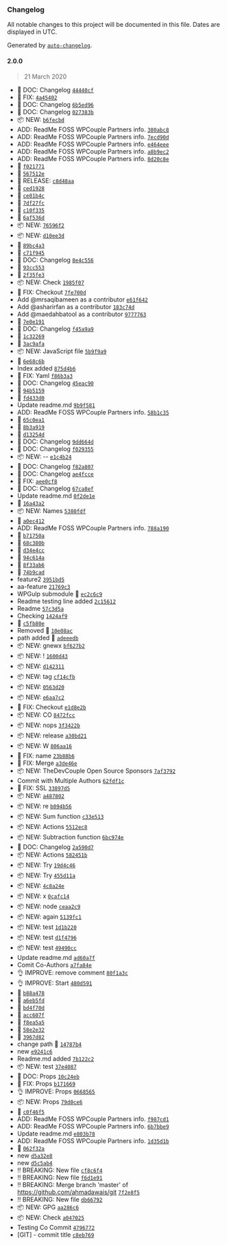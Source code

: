 ### Changelog

All notable changes to this project will be documented in this file. Dates are displayed in UTC.

Generated by [`auto-changelog`](https://github.com/CookPete/auto-changelog).

#### 2.0.0

> 21 March 2020

- 📖 DOC: Changelog [`44440cf`](https://github.com/ahmadawais/git/commit/44440cf6ab4150224c57fccc1cfd2d9700b2991c)
- 🐛 FIX: [`4a45402`](https://github.com/ahmadawais/git/commit/4a45402bfd93b132593237e14bac2bdebdc1b899)
-  📖 DOC: Changelog [`6b5ed96`](https://github.com/ahmadawais/git/commit/6b5ed9614db001ed4b89f13f093913bd956ab4e1)
-  📖 DOC: Changelog [`027383b`](https://github.com/ahmadawais/git/commit/027383be6b363e15ccca5b45a745d2a0936946a5)
- 📦 NEW: [`b6fecbd`](https://github.com/ahmadawais/git/commit/b6fecbd5707d9e03c94993004ae8418d52d2d445)
- ADD: ReadMe FOSS WPCouple Partners info. [`380abc8`](https://github.com/ahmadawais/git/commit/380abc8d451368b0a9e4df3df8d6376ce0124a61)
- ADD: ReadMe FOSS WPCouple Partners info. [`7ecd90d`](https://github.com/ahmadawais/git/commit/7ecd90d316894adb02d4fc08cbaee06145ebdd62)
- ADD: ReadMe FOSS WPCouple Partners info. [`e464eee`](https://github.com/ahmadawais/git/commit/e464eeeb28711c28113fb8730f2f2c85c7f9743e)
- ADD: ReadMe FOSS WPCouple Partners info. [`a8b9ec2`](https://github.com/ahmadawais/git/commit/a8b9ec20174da655dcd7355adbcfab13611a356d)
- ADD: ReadMe FOSS WPCouple Partners info. [`8d20c8e`](https://github.com/ahmadawais/git/commit/8d20c8e9915781df6e87902493a94f88586a28fa)
-  💯 [`f021771`](https://github.com/ahmadawais/git/commit/f02177190e5a7d5f0168ffe23827f8716578bf08)
-  💯 [`567512e`](https://github.com/ahmadawais/git/commit/567512e4d5600229e91f360cf7d01f42c7d55baa)
- 🚀 RELEASE: [`c8d48aa`](https://github.com/ahmadawais/git/commit/c8d48aabc2bc5b472a0d30275dec2c287694d37e)
-  💯 [`ced1928`](https://github.com/ahmadawais/git/commit/ced19286e9b5cea3bae8b699e1a3341ef59f8e82)
-  💯 [`ce01b4c`](https://github.com/ahmadawais/git/commit/ce01b4ca5f580e5778db9306e283831e62170515)
-  💯 [`7df27fc`](https://github.com/ahmadawais/git/commit/7df27fc4dfbc4b057b638d3be379901f66375b03)
-  💯 [`c10f335`](https://github.com/ahmadawais/git/commit/c10f335e346ce0859281f30751f49d25a9f90edd)
-  💯 [`6af536d`](https://github.com/ahmadawais/git/commit/6af536d67255e52cdfde5761d72c221fbd25e285)
- 📦 NEW: [`76596f2`](https://github.com/ahmadawais/git/commit/76596f26bbc54e101e82629c0b33ca11c63a8d37)
- 📦 NEW: [`d10ee3d`](https://github.com/ahmadawais/git/commit/d10ee3d1c6b322fae5c36b240bd0afb49204363d)
-  💯 [`89bc4a3`](https://github.com/ahmadawais/git/commit/89bc4a3888105efff4c6888953652398623d7fce)
-  💯 [`c71f945`](https://github.com/ahmadawais/git/commit/c71f945afe44910352241cf6cc7837fa25cbb479)
-  📖 DOC: Changelog [`8e4c556`](https://github.com/ahmadawais/git/commit/8e4c5568bde5d9975675bc5668424348c9aff420)
-  💯 [`93cc553`](https://github.com/ahmadawais/git/commit/93cc5536cbff5e6476a4127f7626065276dcbe17)
-  💯 [`2f35fe3`](https://github.com/ahmadawais/git/commit/2f35fe39b5c5f379e93f39ffb692939eca1b5a2d)
- 📦 NEW: Check [`1985f07`](https://github.com/ahmadawais/git/commit/1985f0780279221cd8135fc3221ea5cac80e9f53)
- 🐛 FIX: Checkout [`7fe700d`](https://github.com/ahmadawais/git/commit/7fe700dfd74179384885d642e2cc591761aebb16)
- Add @mrsaqibameen as a contributor [`e61f642`](https://github.com/ahmadawais/git/commit/e61f642f82864cf54406da9770aad40e9ebbfc13)
- Add @asharirfan as a contributor [`183c74d`](https://github.com/ahmadawais/git/commit/183c74d9772172dc5fe32730cb4c1cb669a3fef7)
- Add @maedahbatool as a contributor [`9777763`](https://github.com/ahmadawais/git/commit/9777763d91002625df744b89cb766e8b96d9108d)
-  💯 [`7e0e191`](https://github.com/ahmadawais/git/commit/7e0e19196a532e04dce4d661690ae7e9a1aa3591)
-  📖 DOC: Changelog [`f45a9a9`](https://github.com/ahmadawais/git/commit/f45a9a99423c963f28ee95cedba3781eb59b41e4)
-  💯 [`1c32269`](https://github.com/ahmadawais/git/commit/1c32269bc3137085760a1696484202f3cd2f2b9a)
-  💯 [`3ac9afa`](https://github.com/ahmadawais/git/commit/3ac9afa1b8466c721568a58a481250a224f9730a)
- 📦 NEW: JavaScript file [`5b9f9a9`](https://github.com/ahmadawais/git/commit/5b9f9a98f01ca0401e458ca078db027c570650aa)
-  💯 [`6e68c6b`](https://github.com/ahmadawais/git/commit/6e68c6bec46bd44ca1eb679ce20f3fb44574cd1c)
- Index added [`875d4b6`](https://github.com/ahmadawais/git/commit/875d4b67f721d87413e12367e76b8ab870df9624)
- 🐛 FIX: Yaml [`f86b3a3`](https://github.com/ahmadawais/git/commit/f86b3a37094da5c63468f7c66d088f6f19ca4765)
-  📖 DOC: Changelog [`45eac90`](https://github.com/ahmadawais/git/commit/45eac90594dda987e166e86043bafe2413d470d5)
-  💯 [`94b5159`](https://github.com/ahmadawais/git/commit/94b5159b5c9feda898f516a4daa1880b43ea2415)
-  💯 [`fd433d0`](https://github.com/ahmadawais/git/commit/fd433d0e4745aa9eb7588fa745d8c5ceabbddc36)
- Update readme.md [`9b9f581`](https://github.com/ahmadawais/git/commit/9b9f581e415262b351f414399d8fc1b22de72dae)
- ADD: ReadMe FOSS WPCouple Partners info. [`58b1c35`](https://github.com/ahmadawais/git/commit/58b1c3512dfab88e8cfc089c34402f54987adc35)
-  💯 [`65c0ea1`](https://github.com/ahmadawais/git/commit/65c0ea1be7af5638fd8641945328b2f2f9b14845)
-  💯 [`8b3a919`](https://github.com/ahmadawais/git/commit/8b3a919161aa828967e46fce05496bebb3f2c7de)
-  💯 [`d13254d`](https://github.com/ahmadawais/git/commit/d13254dc952cf0ef6ce41b5d1e916b590d81bc82)
-  📖 DOC: Changelog [`9dd664d`](https://github.com/ahmadawais/git/commit/9dd664d45c0f3f5ff136d848cc5799b7cca486a8)
-  📖 DOC: Changelog [`f029355`](https://github.com/ahmadawais/git/commit/f0293557fb21070ed5b5ceae044d722ce7f32bf3)
- 📦 NEW: -- [`e1c4b24`](https://github.com/ahmadawais/git/commit/e1c4b241fe8840c5393f463776567da6b1f28135)
-  📖 DOC: Changelog [`f82a807`](https://github.com/ahmadawais/git/commit/f82a807f0e670f5047feb9ce697e2746b50ea1a6)
-  📖 DOC: Changelog [`ae4fcce`](https://github.com/ahmadawais/git/commit/ae4fcce158c78795dcb5d93523cba592d81dd957)
- 🐛 FIX: [`aee0cf8`](https://github.com/ahmadawais/git/commit/aee0cf8e6606ece9cac39192eb1d72238169f26b)
-  📖 DOC: Changelog [`67ca8ef`](https://github.com/ahmadawais/git/commit/67ca8ef4b2ca5a95226a9571f4f45d2fecbb485e)
- Update readme.md [`0f2de1e`](https://github.com/ahmadawais/git/commit/0f2de1e0c759d6327f1c53b0c832122d8f39ae45)
-  💯 [`16a43a2`](https://github.com/ahmadawais/git/commit/16a43a225d48a6fd8bcefad420a43321d0072e26)
- 📦 NEW: Names [`5380fdf`](https://github.com/ahmadawais/git/commit/5380fdfd9f5ea448f759b310775b30274696f9ef)
-  💯 [`a0ec412`](https://github.com/ahmadawais/git/commit/a0ec41258596d241f6d78975c33a751308ce09f4)
- ADD: ReadMe FOSS WPCouple Partners info. [`788a190`](https://github.com/ahmadawais/git/commit/788a190ff1d318011acb31e205083ee163496ab1)
-  💯 [`b71750a`](https://github.com/ahmadawais/git/commit/b71750a8f002bfd9e3ca7731efeca27c4c26b317)
-  💯 [`68c380b`](https://github.com/ahmadawais/git/commit/68c380b7a24ede4005a29bb342bab857605eb038)
-  💯 [`d34e4cc`](https://github.com/ahmadawais/git/commit/d34e4cced6c685983025b9e57a2a5a56a6eaa7bc)
-  💯 [`94c614a`](https://github.com/ahmadawais/git/commit/94c614a4093bb728b31741f249fca2b15bda50cd)
-  💯 [`8f33ab6`](https://github.com/ahmadawais/git/commit/8f33ab6a13c678d79123824c91e539f8cdfaf766)
-  💯 [`74b9cad`](https://github.com/ahmadawais/git/commit/74b9cada20fc805b75d0577946fe9eda50159596)
- feature2 [`3951bd5`](https://github.com/ahmadawais/git/commit/3951bd5ae70ef84994ef7e2e942744d1dcd5d1ca)
- aa-feature [`21769c3`](https://github.com/ahmadawais/git/commit/21769c3b76b9a001a3f51d0c0208f30f0357ea75)
- WPGulp submodule 💯 [`ec2c6c9`](https://github.com/ahmadawais/git/commit/ec2c6c9a22cf07e7da6c3f3e21b5fb4f1c97b467)
- Readme testing line added [`2c15612`](https://github.com/ahmadawais/git/commit/2c156124afe9f7428d874514dbd8358604c7491e)
- Readme [`57c3d5a`](https://github.com/ahmadawais/git/commit/57c3d5a3ee20f3bbee5414e824fe737b9dde2b97)
-  Checking [`1424af9`](https://github.com/ahmadawais/git/commit/1424af9099b9b12a632aa2984ed0662b6ce183d0)
-  💯 [`c5fb80e`](https://github.com/ahmadawais/git/commit/c5fb80ea1db298b01b727a3517e583c5e48486e9)
- Removed 💯 [`10e08ac`](https://github.com/ahmadawais/git/commit/10e08ac521d4f23c32b63cfc244a28e0e15039f2)
- path added 💯 [`adeeedb`](https://github.com/ahmadawais/git/commit/adeeedb3177f99b65b7200c29dbff818280a05e8)
- 📦 NEW: gnewx [`bf627b2`](https://github.com/ahmadawais/git/commit/bf627b211976ebd71d6f8d74eb40bd3da4ec6465)
- 📦 NEW: ! [`1600d43`](https://github.com/ahmadawais/git/commit/1600d43b4df3a5d9c2636b6030aafb3823c66766)
- 📦 NEW: [`d142311`](https://github.com/ahmadawais/git/commit/d142311cc77efd868bd2401e1a38d437ebe066ae)
- 📦 NEW: tag [`cf14cfb`](https://github.com/ahmadawais/git/commit/cf14cfbe3838413cba3ed0b035d2711d05f08655)
- 📦 NEW: [`0563d20`](https://github.com/ahmadawais/git/commit/0563d20e5ac65f797c348a05aa8a3c0fd451de95)
- 📦 NEW: [`e6aa7c2`](https://github.com/ahmadawais/git/commit/e6aa7c278b99d3e2ac7208f4a0e374b766734156)
- 🐛 FIX: Checkout [`e1d8e2b`](https://github.com/ahmadawais/git/commit/e1d8e2b815f0b17f8be63bf16c6aa901df754b34)
- 📦 NEW: CO [`8472fcc`](https://github.com/ahmadawais/git/commit/8472fccd9fd7ee4499f36be07e629f866ff4ef98)
- 📦 NEW: nops [`3f3422b`](https://github.com/ahmadawais/git/commit/3f3422b667d3d38e0542939d7141ae9aed9afc4d)
- 📦 NEW: release [`a30bd21`](https://github.com/ahmadawais/git/commit/a30bd219bd120e5169ec31426346e01f5a70cb3b)
- 📦 NEW: W [`806aa16`](https://github.com/ahmadawais/git/commit/806aa16bf88de3d3445014f94f682ceff7fae718)
- 🐛 FIX: name [`23b88b6`](https://github.com/ahmadawais/git/commit/23b88b6b009e1766c27034b9359e86e36733ebf4)
- 🐛 FIX: Merge [`a3de46e`](https://github.com/ahmadawais/git/commit/a3de46e9ce84fdddc006c27a8aaf33d388b97c57)
- 📦 NEW: TheDevCouple Open Source Sponsors [`7af3792`](https://github.com/ahmadawais/git/commit/7af3792eefe50af89264268d0edd44e376fbf81c)
- Commit with Multiple Authors [`62fdf1c`](https://github.com/ahmadawais/git/commit/62fdf1ccacd3911886bc12bbac5fc9c716773bcc)
- 🐛 FIX: SSL [`33897d5`](https://github.com/ahmadawais/git/commit/33897d5d22be568a0cb44f07a5a766de4842fe1d)
- 📦 NEW: [`a487802`](https://github.com/ahmadawais/git/commit/a4878024c02f1b0139731cf8aa7e3841b6dbcc6d)
- 📦 NEW: re [`b094b56`](https://github.com/ahmadawais/git/commit/b094b56d6932ae4d483cc3b029723527b4525b73)
- 📦 NEW: Sum function [`c33e513`](https://github.com/ahmadawais/git/commit/c33e513113bc8f98d10384748188d0c4457b0d0e)
- 📦 NEW: Actions [`5512ec8`](https://github.com/ahmadawais/git/commit/5512ec86b73b53a1c337671493877a38a1e04785)
- 📦 NEW: Subtraction function [`6bc974e`](https://github.com/ahmadawais/git/commit/6bc974ec51493229e7720eeeb7819c1992b82dd1)
-  📖 DOC: Changelog [`2a590d7`](https://github.com/ahmadawais/git/commit/2a590d7e0affba37e023db03c203f79dc49a4899)
- 📦 NEW: Actions [`582451b`](https://github.com/ahmadawais/git/commit/582451bde1d1b1232e1e6eeb430afd5daf654dd0)
- 📦 NEW: Try [`19d4c46`](https://github.com/ahmadawais/git/commit/19d4c466ff264c3b98533534c260ddcc5e5b81d3)
- 📦 NEW: Try [`455d11a`](https://github.com/ahmadawais/git/commit/455d11ac0d71212a17664f1baeadb440dc6782d3)
- 📦 NEW: [`4c8a24e`](https://github.com/ahmadawais/git/commit/4c8a24eda3e30e8a9a42576042824a2ac822cca8)
- 📦 NEW: x [`0cafc14`](https://github.com/ahmadawais/git/commit/0cafc14721c8d83e91af0acb29707f2d88d98684)
- 📦 NEW: node [`ceaa2c9`](https://github.com/ahmadawais/git/commit/ceaa2c965bed8104d3b9f6ba3f134ebbff769e1f)
- 📦 NEW: again [`5139fc1`](https://github.com/ahmadawais/git/commit/5139fc118a5bfe496bc8ca285659465b66cb51d6)
- 📦 NEW: test [`1d1b220`](https://github.com/ahmadawais/git/commit/1d1b220d9dd9f02e71627128192af833ddee826c)
- 📦 NEW: test [`d1f4796`](https://github.com/ahmadawais/git/commit/d1f4796ddf8ddf7753cad44e9eba959cf1c2eb2a)
- 📦 NEW: test [`49490cc`](https://github.com/ahmadawais/git/commit/49490ccae08a81f355b603c633b8437bf7618288)
- Update readme.md [`ad60a7f`](https://github.com/ahmadawais/git/commit/ad60a7f01394ff2ea1d1374542b847acb403c908)
- Comit Co-Authors [`a7fa84e`](https://github.com/ahmadawais/git/commit/a7fa84e470d4cb43b5cb69646908f2cd4c29fdc7)
- 👌 IMPROVE: remove comment [`80f1a3c`](https://github.com/ahmadawais/git/commit/80f1a3cb78e32ba73ac590b27946bbbb5826f4e9)
- 👌 IMPROVE: Start [`480d591`](https://github.com/ahmadawais/git/commit/480d5911883090e4ef606b469ed5cf9a6f843c2d)
-  💯 [`b88a478`](https://github.com/ahmadawais/git/commit/b88a478372ec55944c605d8e9fe126b58e0322ea)
-  💯 [`a6eb5fd`](https://github.com/ahmadawais/git/commit/a6eb5fd429dc4ad2e67f9a28f6c657b6421999bc)
-  💯 [`bd4f70d`](https://github.com/ahmadawais/git/commit/bd4f70defbe775b364e269f118f466efc30f939b)
-  💯 [`acc607f`](https://github.com/ahmadawais/git/commit/acc607f88cf56f6e57c8d2f303efa4ace9bd0286)
-  💯 [`f8ea5a5`](https://github.com/ahmadawais/git/commit/f8ea5a562bd506c224075cbe872af746fc48d306)
-  💯 [`58e2e32`](https://github.com/ahmadawais/git/commit/58e2e32f5df2d24f2fb6b917de3768adb5fb5873)
-  💯 [`3967d82`](https://github.com/ahmadawais/git/commit/3967d82ac7613ff406e3c2caa4da70ff34077f64)
- change path 💯 [`14787b4`](https://github.com/ahmadawais/git/commit/14787b49f3a7b9ed475b0fd7ee8b6081dcd9cba3)
- new [`e9241c6`](https://github.com/ahmadawais/git/commit/e9241c64fefd374fd25979cc363994063157bb1c)
- Readme.md added [`7b122c2`](https://github.com/ahmadawais/git/commit/7b122c22a8973380e4376dd83bc517c5f808f8c7)
- 📦 NEW: test [`37e4087`](https://github.com/ahmadawais/git/commit/37e4087c027af937a3101c72a86f47dc83af009c)
- 📖 DOC: Props [`10c24eb`](https://github.com/ahmadawais/git/commit/10c24eb9aaa6f7d9fa06ba91ba0015cf27ce5c90)
- 🐛 FIX: Props [`b171669`](https://github.com/ahmadawais/git/commit/b171669501119e0fbb008231d0e7648e3c89f6a6)
- 👌 IMPROVE: Props [`0668565`](https://github.com/ahmadawais/git/commit/06685657036b982ffdbfbb40e7348c04ad1207bc)
- 📦 NEW: Props [`79d0ce6`](https://github.com/ahmadawais/git/commit/79d0ce6a2ff73d8900ebb1d166a37512d94e7e1c)
-  💯 [`c0f46f5`](https://github.com/ahmadawais/git/commit/c0f46f5db3abb71819a35078edaf954ae01d3b8b)
- ADD: ReadMe FOSS WPCouple Partners info. [`f987cd1`](https://github.com/ahmadawais/git/commit/f987cd1ee1074ef9e3fa07b608e35b32f716a695)
- ADD: ReadMe FOSS WPCouple Partners info. [`6b7bbe9`](https://github.com/ahmadawais/git/commit/6b7bbe998ea780fe877e5ea8327c9ad6e63a638b)
- Update readme.md [`e803b78`](https://github.com/ahmadawais/git/commit/e803b78b1fb14d20b7232f2a26428dc9be903629)
- ADD: ReadMe FOSS WPCouple Partners info. [`1d35d1b`](https://github.com/ahmadawais/git/commit/1d35d1bf4b4d2d984cfa0819aad2bb2a2dd37a34)
-  💯 [`062f32a`](https://github.com/ahmadawais/git/commit/062f32aa058cdd9adcb4d0a0adbde98edcee6487)
- new [`d5a32e8`](https://github.com/ahmadawais/git/commit/d5a32e8b8b5e26785cdbd696115fc0e5ab38dc98)
- new [`d5c5ab4`](https://github.com/ahmadawais/git/commit/d5c5ab470f817972c4934a146a59119b9ead0db8)
- ‼️ BREAKING: New file [`cf8c6f4`](https://github.com/ahmadawais/git/commit/cf8c6f43c7256ee4bca326a56c7831e645cb2e66)
- ‼ BREAKING: New file [`f6d1e91`](https://github.com/ahmadawais/git/commit/f6d1e91b5b40d32d132c6e8a59ceeb2f3b04e280)
- ‼ BREAKING: Merge branch 'master' of https://github.com/ahmadawais/git [`7f2e8f5`](https://github.com/ahmadawais/git/commit/7f2e8f5c1be6e59ae3734575d6cbe11292a3f39d)
- ‼ BREAKING: New file [`db66792`](https://github.com/ahmadawais/git/commit/db667922498ef5e7f20c7363aedf4d79498031e7)
- 📦 NEW: GPG [`aa286c6`](https://github.com/ahmadawais/git/commit/aa286c61ffa2786631dbf0c24a3ff8f30352a22d)
- 📦 NEW: Check [`a047025`](https://github.com/ahmadawais/git/commit/a04702528afafe5da3d5022d7b66b832f862f94a)
- Testing Co Commit [`4796772`](https://github.com/ahmadawais/git/commit/4796772a3f66006939ac2ee7c65cab599afdc283)
- [GIT] - commit title [`c8eb769`](https://github.com/ahmadawais/git/commit/c8eb7693e7252fc7faa7c5a187bb5dd00737596b)
